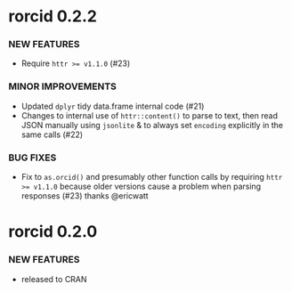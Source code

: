 rorcid 0.2.2
===============

### NEW FEATURES

* Require `httr >= v1.1.0` (#23)

### MINOR IMPROVEMENTS

* Updated `dplyr` tidy data.frame internal code (#21)
* Changes to internal use of `httr::content()` to parse to text, then read JSON
manually using `jsonlite` & to always set `encoding` explicitly in the same calls (#22)

### BUG FIXES

* Fix to `as.orcid()` and presumably other function calls by requiring 
`httr >= v1.1.0` because older versions cause a problem when parsing
responses (#23) thanks @ericwatt

rorcid 0.2.0
===============

### NEW FEATURES

* released to CRAN
